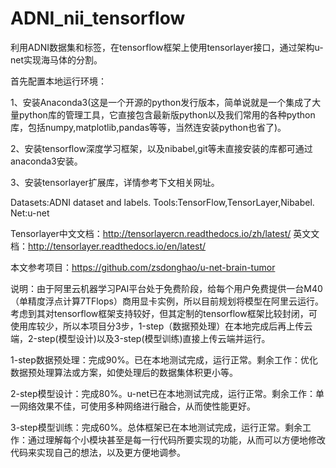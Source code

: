 # ADNI_nii_tensorflow
利用ADNI数据集和标签，在tensorflow框架上使用tensorlayer接口，通过架构u-net实现海马体的分割。

首先配置本地运行环境：

1、安装Anaconda3(这是一个开源的python发行版本，简单说就是一个集成了大量python库的管理工具，它直接包含最新版python以及我们常用的各种python库，包括numpy,matplotlib,pandas等等，当然连安装python也省了)。

2、安装tensorflow深度学习框架，以及nibabel,git等未直接安装的库都可通过anaconda3安装。

3、安装tensorlayer扩展库，详情参考下文相关网址。

Datasets:ADNI dataset and labels.     Tools:TensorFlow,TensorLayer,Nibabel.     Net:u-net 

Tensorlayer中文文档：http://tensorlayercn.readthedocs.io/zh/latest/  英文文档：http://tensorlayer.readthedocs.io/en/latest/

本文参考项目：https://github.com/zsdonghao/u-net-brain-tumor

说明：由于阿里云机器学习PAI平台处于免费阶段，给每个用户免费提供一台M40（单精度浮点计算7TFlops）商用显卡实例，所以目前规划将模型在阿里云运行。考虑到其对tensorflow框架支持较好，但其定制的tensorflow框架比较封闭，可使用库较少，所以本项目分3步，1-step（数据预处理）在本地完成后再上传云端，2-step(模型设计)以及3-step(模型训练)直接上传云端并运行。

1-step数据预处理：完成90%。已在本地测试完成，运行正常。剩余工作：优化数据预处理算法或方案，如使处理后的数据集体积更小等。

2-step模型设计：完成80%。u-net已在本地测试完成，运行正常。剩余工作：单一网络效果不佳，可使用多种网络进行融合，从而使性能更好。

3-step模型训练：完成60%。总体框架已在本地测试完成，运行正常。剩余工作：通过理解每个小模块甚至是每一行代码所要实现的功能，从而可以方便地修改代码来实现自己的想法，以及更方便地调参。
